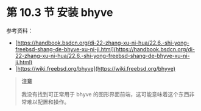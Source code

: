 # 第 10.3 节 安装 bhyve

参考资料：

- [https://handbook.bsdcn.org/di-22-zhang-xu-ni-hua/22.6.-shi-yong-freebsd-shang-de-bhyve-xu-ni-ji.html](https://handbook.bsdcn.org/di-22-zhang-xu-ni-hua/22.6.-shi-yong-freebsd-shang-de-bhyve-xu-ni-ji.html)
- [https://wiki.freebsd.org/bhyve](https://wiki.freebsd.org/bhyve)

> **注意**
>
> 我没有找到可正常用于 bhyve 的图形界面前端，这可能意味着这个东西非常难以配置和操作。
